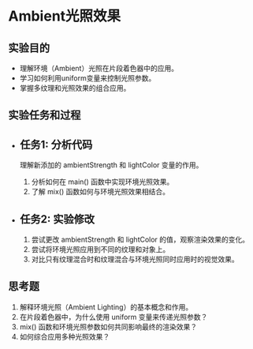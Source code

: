 
# Ambient光照效果
## 实验目的
- 理解环境（Ambient）光照在片段着色器中的应用。
- 学习如何利用uniform变量来控制光照参数。
- 掌握多纹理和光照效果的组合应用。
## 实验任务和过程
- ## 任务1: 分析代码

  理解新添加的 ambientStrength 和 lightColor 变量的作用。
  
  1. 分析如何在 main() 函数中实现环境光照效果。
  2. 了解 mix() 函数如何与环境光照效果相结合。
- ## 任务2: 实验修改
  
  1. 尝试更改 ambientStrength 和 lightColor 的值，观察渲染效果的变化。
  2. 尝试将环境光照应用到不同的纹理和对象上。
  3. 对比只有纹理混合时和纹理混合与环境光照同时应用时的视觉效果。

## 思考题
1. 解释环境光照（Ambient Lighting）的基本概念和作用。
2. 在片段着色器中，为什么使用 uniform 变量来传递光照参数？
3. mix() 函数和环境光照参数如何共同影响最终的渲染效果？
4. 如何综合应用多种光照效果？
